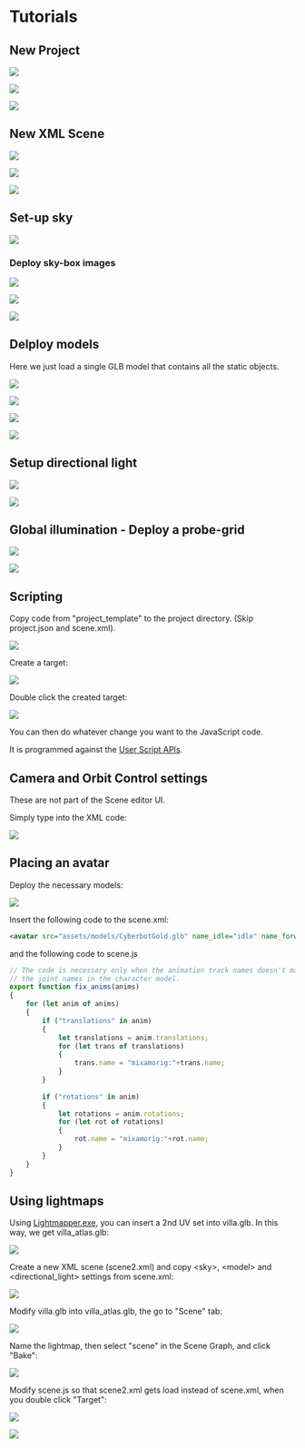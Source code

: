 # Tutorials

## New Project

![](new_project.jpg)

![](new_project2.jpg)

![](new_project3.jpg)

## New XML Scene

![](new_file.jpg)

![](new_file_xml.jpg)

![](new_file_xml2.jpg)

## Set-up sky

![](new_sky.jpg)

### Deploy sky-box images

![](sky_box_images.jpg)

![](set_sky_box.jpg)

![](set_sky_box2.jpg)

## Delploy models

Here we just load a single GLB model that contains all the static objects.

![](deploy_models.jpg)

![](deploy_models2.jpg)

![](deploy_models3.jpg)

![](deploy_models4.jpg)

## Setup directional light

![](set_directional_light.jpg)

![](set_directional_light2.jpg)

## Global illumination - Deploy a probe-grid

![](set_probe_grid.jpg)

![](set_probe_grid2.jpg)


## Scripting

Copy code from "project_template" to the project directory. (Skip project.json and scene.xml).

![](scripting.jpg)

Create a target:

![](scripting2.jpg)

Double click the created target:

![](run_target.jpg)

You can then do whatever change you want to the JavaScript code.

It is programmed against the [User Script APIs](api/index.html).


## Camera and Orbit Control settings

These are not part of the Scene editor UI.

Simply type into the XML code:

![](camera_control.jpg)


## Placing an avatar

Deploy the necessary models:

![](avatar_models.jpg)

Insert the following code to the scene.xml:

```xml
<avatar src="assets/models/CyberbotGold.glb" name_idle="idle" name_forward="walk_forward" name_backward="walk_backward" camera_position="0.0, 1.5, -2.0" url_anim="assets/models/Animations.glb" fix_anims="fix_anims" position="0, 1.8, 2.5" rotation="0, -180, 0"/>
```

and the following code to scene.js

```js
// The code is necessary only when the animation track names doesn't match
// the joint names in the character model.
export function fix_anims(anims)
{
    for (let anim of anims)
    {
        if ("translations" in anim)
        {
            let translations = anim.translations;
            for (let trans of translations)
            {
                trans.name = "mixamorig:"+trans.name;
            }
        }
        
        if ("rotations" in anim)
        {
            let rotations = anim.rotations;
            for (let rot of rotations)
            {
                rot.name = "mixamorig:"+rot.name;
            }
        }
    }
}

```

## Using lightmaps

Using [Lightmapper.exe](index.html#lightmap-tools), you can insert a 2nd UV set into villa.glb. In this way, we get villa_atlas.glb:

![](atlas_model.jpg)

Create a new XML scene (scene2.xml) and copy \<sky\>, \<model\> and \<directional_light\> settings from scene.xml:

![](scene2.jpg)

Modify villa.glb into villa_atlas.glb, the go to "Scene" tab:

![](scene2_2.jpg)

Name the lightmap, then select "scene" in the Scene Graph, and click "Bake":

![](scene2_3.jpg)

Modify scene.js so that scene2.xml gets load instead of scene.xml, when you double click "Target":

![](scene2_4.jpg)

![](scene2_5.jpg)
